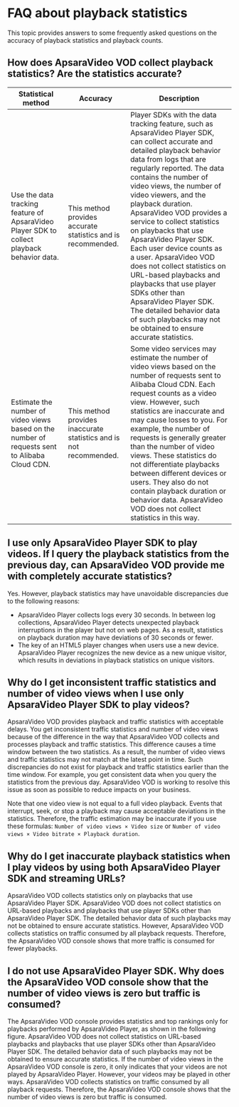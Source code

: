 # FAQ about playback statistics

This topic provides answers to some frequently asked questions on the accuracy of playback statistics and playback counts.

## How does ApsaraVideo VOD collect playback statistics? Are the statistics accurate?

|Statistical method|Accuracy|Description|
|------------------|--------|-----------|
|Use the data tracking feature of ApsaraVideo Player SDK to collect playback behavior data.|This method provides accurate statistics and is recommended.|Player SDKs with the data tracking feature, such as ApsaraVideo Player SDK, can collect accurate and detailed playback behavior data from logs that are regularly reported. The data contains the number of video views, the number of video viewers, and the playback duration. ApsaraVideo VOD provides a service to collect statistics on playbacks that use ApsaraVideo Player SDK. Each user device counts as a user. ApsaraVideo VOD does not collect statistics on URL-based playbacks and playbacks that use player SDKs other than ApsaraVideo Player SDK. The detailed behavior data of such playbacks may not be obtained to ensure accurate statistics.|
|Estimate the number of video views based on the number of requests sent to Alibaba Cloud CDN.|This method provides inaccurate statistics and is not recommended.|Some video services may estimate the number of video views based on the number of requests sent to Alibaba Cloud CDN. Each request counts as a video view. However, such statistics are inaccurate and may cause losses to you. For example, the number of requests is generally greater than the number of video views. These statistics do not differentiate playbacks between different devices or users. They also do not contain playback duration or behavior data. ApsaraVideo VOD does not collect statistics in this way.|

## I use only ApsaraVideo Player SDK to play videos. If I query the playback statistics from the previous day, can ApsaraVideo VOD provide me with completely accurate statistics?

Yes. However, playback statistics may have unavoidable discrepancies due to the following reasons:

-   ApsaraVideo Player collects logs every 30 seconds. In between log collections, ApsaraVideo Player detects unexpected playback interruptions in the player but not on web pages. As a result, statistics on playback duration may have deviations of 30 seconds or fewer.
-   The key of an HTML5 player changes when users use a new device. ApsaraVideo Player recognizes the new device as a new unique visitor, which results in deviations in playback statistics on unique visitors.

## Why do I get inconsistent traffic statistics and number of video views when I use only ApsaraVideo Player SDK to play videos?

ApsaraVideo VOD provides playback and traffic statistics with acceptable delays. You get inconsistent traffic statistics and number of video views because of the difference in the way that ApsaraVideo VOD collects and processes playback and traffic statistics. This difference causes a time window between the two statistics. As a result, the number of video views and traffic statistics may not match at the latest point in time. Such discrepancies do not exist for playback and traffic statistics earlier than the time window. For example, you get consistent data when you query the statistics from the previous day. ApsaraVideo VOD is working to resolve this issue as soon as possible to reduce impacts on your business.

Note that one video view is not equal to a full video playback. Events that interrupt, seek, or stop a playback may cause acceptable deviations in the statistics. Therefore, the traffic estimation may be inaccurate if you use these formulas: `Number of video views × Video size` or `Number of video views × Video bitrate × Playback duration`.

## Why do I get inaccurate playback statistics when I play videos by using both ApsaraVideo Player SDK and streaming URLs?

ApsaraVideo VOD collects statistics only on playbacks that use ApsaraVideo Player SDK. ApsaraVideo VOD does not collect statistics on URL-based playbacks and playbacks that use player SDKs other than ApsaraVideo Player SDK. The detailed behavior data of such playbacks may not be obtained to ensure accurate statistics. However, ApsaraVideo VOD collects statistics on traffic consumed by all playback requests. Therefore, the ApsaraVideo VOD console shows that more traffic is consumed for fewer playbacks.

## I do not use ApsaraVideo Player SDK. Why does the ApsaraVideo VOD console show that the number of video views is zero but traffic is consumed?

The ApsaraVideo VOD console provides statistics and top rankings only for playbacks performed by ApsaraVideo Player, as shown in the following figure. ApsaraVideo VOD does not collect statistics on URL-based playbacks and playbacks that use player SDKs other than ApsaraVideo Player SDK. The detailed behavior data of such playbacks may not be obtained to ensure accurate statistics. If the number of video views in the ApsaraVideo VOD console is zero, it only indicates that your videos are not played by ApsaraVideo Player. However, your videos may be played in other ways. ApsaraVideo VOD collects statistics on traffic consumed by all playback requests. Therefore, the ApsaraVideo VOD console shows that the number of video views is zero but traffic is consumed.


